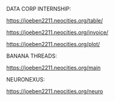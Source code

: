 DATA CORP INTERNSHIP:

https://joeben2211.neocities.org/table/ 

https://joeben2211.neocities.org/invoice/ 

https://joeben2211.neocities.org/plot/


BANANA THREADS:

https://joeben2211.neocities.org/main 


NEURONEXUS:

https://joeben2211.neocities.org/neuro
